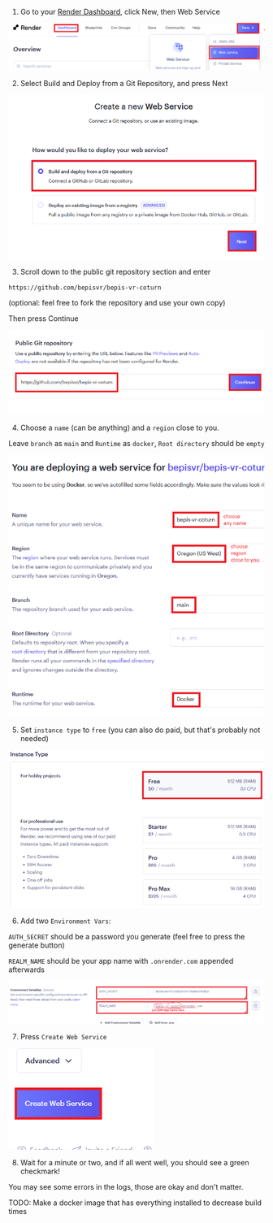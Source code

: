 1. Go to your [Render Dashboard](https://dashboard.render.com/), click New, then Web Service

![Create New Web Service](https://github.com/bepisvr/bepisvr.github.io/blob/main/doc/coturn/media/new%20webservice.png?raw=true)

2. Select Build and Deploy from a Git Repository, and press Next

![Deploy from a git repo](https://github.com/bepisvr/bepisvr.github.io/blob/main/doc/coturn/media/build%20and%20deploy%20from%20git%20repo.png?raw=true)

3. Scroll down to the public git repository section and enter

```
https://github.com/bepisvr/bepis-vr-coturn
```

(optional: feel free to fork the repository and use your own copy)

Then press Continue

![public git repo bepis vr](https://github.com/bepisvr/bepisvr.github.io/blob/main/doc/coturn/media/public%20git%20repo%20bepis%20vr.png?raw=true)

4. Choose a `name` (can be anything) and a `region` close to you.

Leave `branch` as `main` and `Runtime` as `docker`, `Root directory` should be `empty`

![deploy name and settings](https://github.com/bepisvr/bepisvr.github.io/blob/main/doc/coturn/media/deploy%20name%20and%20settings.png?raw=true)

5. Set `instance type` to `free` (you can also do paid, but that's probably not needed)

![instance type](https://github.com/bepisvr/bepisvr.github.io/blob/main/doc/coturn/media/instance%20type.png?raw=true)

6. Add two `Environment Vars`:

`AUTH_SECRET` should be a password you generate (feel free to press the generate button)

`REALM_NAME` should be your app name with `.onrender.com` appended afterwards

![environment vars](https://github.com/bepisvr/bepisvr.github.io/blob/main/doc/coturn/media/environment%20vars.png?raw=true)

7. Press `Create Web Service`


![create web service](https://github.com/bepisvr/bepisvr.github.io/blob/main/doc/coturn/media/create%20web%20service.png?raw=true)

8. Wait for a minute or two, and if all went well, you should see a green checkmark!

You may see some errors in the logs, those are okay and don't matter.


TODO: Make a docker image that has everything installed to decrease build times